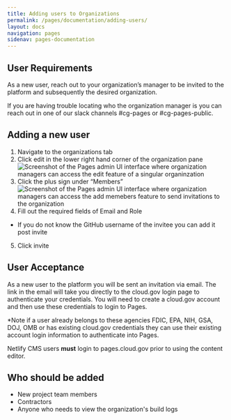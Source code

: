 ```yaml
---
title: Adding users to Organizations
permalink: /pages/documentation/adding-users/
layout: docs
navigation: pages
sidenav: pages-documentation
---
```



## User Requirements

As a new user, reach out to your organization’s manager to be invited to the platform and subsequently the desired organization. 

If you are having trouble locating who the organization manager is you can reach out in one of our slack channels #cg-pages or #cg-pages-public.

## Adding a new user

1. Navigate to the organizations tab
2. Click edit in the lower right hand corner of the organization pane
![Screenshot of the Pages admin UI interface where organization managers can access the edit feature of a singular organinzation](https://github.com/Ephraim-G/images/blob/a16563b4824af4c80e72d7813276ae35c425ed20/edit_organizations.png)
3. Click the plus sign under “Members” 
![Screenshot of the Pages admin UI interface where organization managers can access the add memebers feature to send invitations to the organization ](https://github.com/Ephraim-G/images/blob/a16563b4824af4c80e72d7813276ae35c425ed20/add_user.png)
4. Fill out the required fields of Email and Role

* If you do not know the GitHub username of the invitee you can add it post invite

5. Click invite

## User Acceptance

As a new user to the platform you will be sent an invitation via email. The link in the email will take you directly to the cloud.gov login page to authenticate your credentials.  You will need to create a cloud.gov account and then use these credentials to login to Pages. 

\*Note if a user already belongs to these agencies FDIC, EPA, NIH, GSA, DOJ, OMB or has existing cloud.gov credentials they can use their existing account login information to authenticate into Pages.


  
Netlify CMS users **must** login to pages.cloud.gov prior to using the content editor.

## Who should be added

* New project team members
* Contractors
* Anyone who needs to view the organization's build logs

